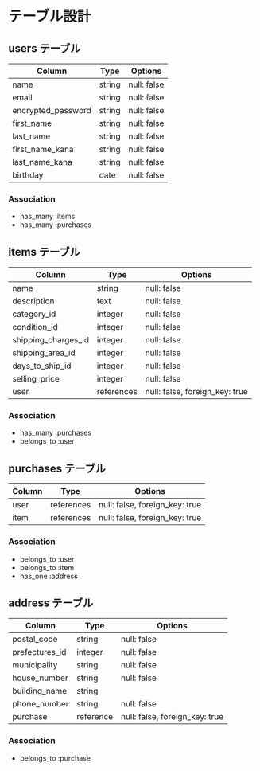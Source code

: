 # テーブル設計

## users テーブル

| Column             | Type   | Options     |
| ------------------ | ------ | ----------- |
| name               | string | null: false |
| email              | string | null: false |
| encrypted_password | string | null: false |
| first_name         | string | null: false |
| last_name          | string | null: false |
| first_name_kana    | string | null: false |
| last_name_kana     | string | null: false |
| birthday           | date   | null: false |

### Association

- has_many :items
- has_many :purchases


## items テーブル

| Column               | Type        | Options                        |
| -------------------- | ----------- | ------------------------------ |
| name                 | string      | null: false                    |
| description          | text        | null: false                    |
| category_id          | integer     | null: false                    |
| condition_id         | integer     | null: false                    |
| shipping_charges_id  | integer     | null: false                    |
| shipping_area_id     | integer     | null: false                    |
| days_to_ship_id      | integer     | null: false                    |
| selling_price        | integer     | null: false                    |
| user                 | references  | null: false, foreign_key: true |


### Association

- has_many :purchases
- belongs_to :user


## purchases テーブル

| Column           | Type       | Options                        |
| ---------------- | ---------- | ------------------------------ |
| user             | references | null: false, foreign_key: true |
| item             | references | null: false, foreign_key: true |

### Association

- belongs_to :user
- belongs_to :item
- has_one :address


## address テーブル

| Column          | Type      | Options                        |
| --------------- | --------- | ------------------------------ |
| postal_code     | string    | null: false                    |
| prefectures_id  | integer   | null: false                    |
| municipality    | string    | null: false                    |
| house_number    | string    | null: false                    |
| building_name   | string    |                                |
| phone_number    | string    | null: false                    |
| purchase        | reference | null: false, foreign_key: true |

### Association

- belongs_to :purchase